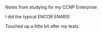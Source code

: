 Notes from studying for my CCNP Enterprise

I did the typical ENCOR ENARSI

Touched up a little bit after my tests.
